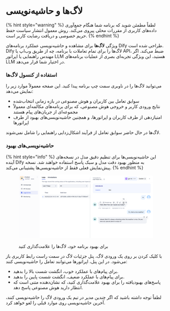 # لاگ‌ها و حاشیه‌نویسی

{% hint style="warning" %}
لطفاً مطمئن شوید که برنامه شما هنگام جمع‌آوری داده‌های کاربری از مقررات محلی پیروی می‌کند. روش معمول انتشار سیاست حفظ حریم خصوصی و دریافت رضایت کاربر است.
{% endhint %}

ویژگی **لاگ‌ها** برای مشاهده و حاشیه‌نویسی عملکرد برنامه‌های Dify طراحی شده است. Dify لاگ‌ها را برای تمام تعاملات با برنامه، چه از طریق وب‌اپ یا API، ضبط می‌کند. اگر مهندس راهنمایی یا اپراتور LLM هستید، این ویژگی تجربه‌ای بصری از عملیات برنامه‌های LLM در اختیار شما قرار می‌دهد.

### استفاده از کنسول لاگ‌ها

می‌توانید لاگ‌ها را در ناوبری سمت چپ برنامه پیدا کنید. این صفحه معمولاً موارد زیر را نمایش می‌دهد:

* سوابق تعامل بین کاربران و هوش مصنوعی در بازه زمانی انتخاب‌شده
* نتایج ورودی کاربر و خروجی هوش مصنوعی، که برای برنامه‌های مکالمه‌ای معمولاً مجموعه‌ای از جریان‌های پیام هستند
* امتیازدهی از طرف کاربران و اپراتورها، و همچنین حاشیه‌نویسی‌های بهبود از طرف اپراتورها

لاگ‌ها در حال حاضر سوابق تعامل از فرآیند اشکال‌زدایی راهنمایی را شامل نمی‌شوند.

### حاشیه‌نویسی‌های بهبود

{% hint style="info" %}
این حاشیه‌نویسی‌ها برای تنظیم دقیق مدل در نسخه‌های آینده Dify به منظور بهبود دقت مدل و سبک پاسخ استفاده خواهند شد. نسخه پیش‌نمایش فعلی فقط از حاشیه‌نویسی‌ها پشتیبانی می‌کند.
{% endhint %}

<figure><img src="../../.gitbook/assets/app-logs-ann.png" alt=""><figcaption><p>برای بهبود برنامه خود، لاگ‌ها را علامت‌گذاری کنید</p></figcaption></figure>

با کلیک کردن بر روی یک ورودی لاگ، پنل جزئیات لاگ در سمت راست رابط کاربری باز می‌شود. در این پنل، اپراتورها می‌توانند تعامل را حاشیه‌نویسی کنند:

* برای پیام‌های با عملکرد خوب، انگشت شست بالا را بدهید.
* برای پیام‌های با عملکرد ضعیف، انگشت شست پایین را بدهید.
* پاسخ‌های بهبودیافته را برای بهبود علامت‌گذاری کنید، که نشان‌دهنده متنی است که انتظار دارید هوش مصنوعی پاسخ دهد.

لطفاً توجه داشته باشید که اگر چندین مدیر در تیم یک ورودی لاگ را حاشیه‌نویسی کنند، آخرین حاشیه‌نویسی روی موارد قبلی را لغو خواهد کرد.


